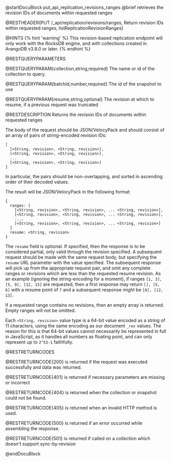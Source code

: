 
@startDocuBlock put_api_replication_revisions_ranges
@brief retrieves the revision IDs of documents within requested ranges

@RESTHEADER{PUT /_api/replication/revisions/ranges, Return revision IDs within requested ranges, listReplicationRevisionRanges}

@HINTS
{% hint 'warning' %}
This revision-based replication endpoint will only work with the RocksDB
engine, and with collections created in ArangoDB v3.8.0 or later.
{% endhint %}

@RESTQUERYPARAMETERS

@RESTQUERYPARAM{collection,string,required}
The name or id of the collection to query.

@RESTQUERYPARAM{batchId,number,required}
The id of the snapshot to use

@RESTQUERYPARAM{resume,string,optional}
The revision at which to resume, if a previous request was truncated

@RESTDESCRIPTION
Returns the revision IDs of documents within requested ranges

The body of the request should be JSON/VelocyPack and should consist of an
array of pairs of string-encoded revision IDs:

```
[
  [<String, revision>, <String, revision>],
  [<String, revision>, <String, revision>],
  ...
  [<String, revision>, <String, revision>]
]
```

In particular, the pairs should be non-overlapping, and sorted in ascending
order of their decoded values.

The result will be JSON/VelocyPack in the following format:
```
{
  ranges: [
    [<String, revision>, <String, revision>, ... <String, revision>],
    [<String, revision>, <String, revision>, ... <String, revision>],
    ...,
    [<String, revision>, <String, revision>, ... <String, revision>]
  ]
  resume: <String, revision>
}
```

The `resume` field is optional. If specified, then the response is to be
considered partial, only valid through the revision specified. A subsequent
request should be made with the same request body, but specifying the `resume`
URL parameter with the value specified. The subsequent response will pick up
from the appropriate request pair, and omit any complete ranges or revisions
which are less than the requested resume revision. As an example (ignoring the
string-encoding for a moment), if ranges `[1, 3], [5, 9], [12, 15]` are
requested, then a first response may return `[], [5, 6]` with a resume point of
`7` and a subsequent response might be `[8], [12, 13]`.

If a requested range contains no revisions, then an empty array is returned.
Empty ranges will not be omitted.

Each `<String, revision>` value type is a 64-bit value encoded as a string of
11 characters, using the same encoding as our document `_rev` values. The
reason for this is that 64-bit values cannot necessarily be represented in full
in JavaScript, as it handles all numbers as floating point, and can only
represent up to `2^53-1` faithfully.

@RESTRETURNCODES

@RESTRETURNCODE{200}
is returned if the request was executed successfully and data was returned.

@RESTRETURNCODE{401}
is returned if necessary parameters are missing or incorrect

@RESTRETURNCODE{404}
is returned when the collection or snapshot could not be found.

@RESTRETURNCODE{405}
is returned when an invalid HTTP method is used.

@RESTRETURNCODE{500}
is returned if an error occurred while assembling the response.

@RESTRETURNCODE{501}
is returned if called on a collection which doesn't support sync-by-revision

@endDocuBlock
